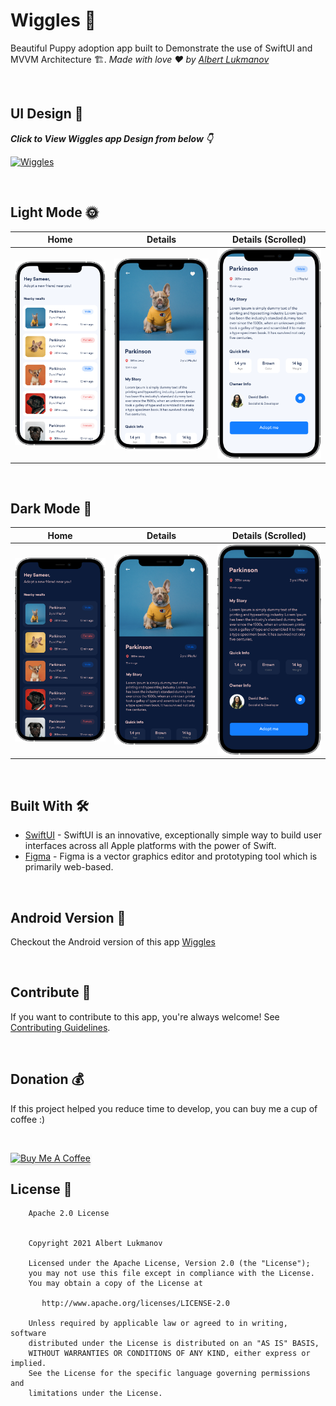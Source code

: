 # Wiggles 🐶
Beautiful Puppy adoption app built to Demonstrate the use of SwiftUI and MVVM Architecture 🏗. *Made with love ❤️ by [Albert Lukmanov](https://github.com/etonealbert)*

<br />

## UI Design 🎨
***Click to View Wiggles app Design from below 👇***

[![Wiggles](https://img.shields.io/badge/Wiggles-FIGMA-black.svg?style=for-the-badge&logo=figma)](https://www.figma.com/file/OXtSFvmcIcecMkuqSi2RaT/Compose-Challenge-1?node-id=102%3A1)

<br />

## Light Mode 🌞
Home | Details | Details (Scrolled)
--- | --- | --- |
![](https://github.com/etonealbert/wiggles-puppy/blob/main/art/home-screen.png) | ![](https://github.com/etonealbert/wiggles-puppy/blob/main/art/details-screen.png) | ![](https://github.com/etonealbert/wiggles-puppy/blob/main/art/details-screen-scrolled.png)

<br />

## Dark Mode 🌚
Home | Details | Details (Scrolled)
--- | --- | --- |
![](https://github.com/etonealbert/wiggles-puppy/blob/main/art/home-screen-dark.png) | ![](https://github.com/etonealbert/wiggles-puppy/blob/main/art/details-screen-dark.png) | ![](https://github.com/etonealbert/wiggles-puppy/blob/main/art/details-screen-scrolled-dark.png)

<br />

## Built With 🛠
- [SwiftUI](https://developer.apple.com/documentation/swiftui/) - SwiftUI is an innovative, exceptionally simple way to build user interfaces across all Apple platforms with the power of Swift.
- [Figma](https://figma.com/) - Figma is a vector graphics editor and prototyping tool which is primarily web-based.

<br />

## Android Version 📱
Checkout the Android version of this app <a href="https://github.com/etonealbert/puppy-adoption-app">Wiggles</a>

<br />

## Contribute 🤝
If you want to contribute to this app, you're always welcome!
See [Contributing Guidelines](https://github.com/etonealbert/wiggles-puppy/blob/main/CONTRIBUTION.md). 

<br />

## Donation 💰
If this project helped you reduce time to develop, you can buy me a cup of coffee :) 

<br />

<a href="https://www.buymeacoffee.com/etonealbert" target="_blank"><img src="https://www.buymeacoffee.com/assets/img/custom_images/orange_img.png" alt="Buy Me A Coffee" style="height: 41px !important;width: 174px !important;box-shadow: 0px 3px 2px 0px rgba(190, 190, 190, 0.5) !important;-webkit-box-shadow: 0px 3px 2px 0px rgba(190, 190, 190, 0.5) !important;" ></a>

## License 🔖
```
    Apache 2.0 License


    Copyright 2021 Albert Lukmanov

    Licensed under the Apache License, Version 2.0 (the "License");
    you may not use this file except in compliance with the License.
    You may obtain a copy of the License at

       http://www.apache.org/licenses/LICENSE-2.0

    Unless required by applicable law or agreed to in writing, software
    distributed under the License is distributed on an "AS IS" BASIS,
    WITHOUT WARRANTIES OR CONDITIONS OF ANY KIND, either express or implied.
    See the License for the specific language governing permissions and
    limitations under the License.

```
